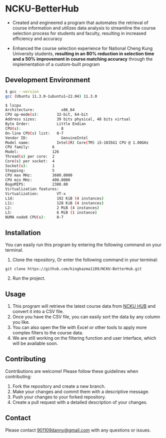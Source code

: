 # NCKU-BetterHub

- Created and engineered a program that automates the retrieval of course information and utilizes data analysis to streamline the course selection process for students and faculty, resulting in increased efficiency and accuracy

- Enhanced the course selection experience for National Cheng Kung University students, **resulting in an 80% reduction in selection time and a 50% improvement in course matching accuracy** through the implementation of a custom-built program

## Development Environment

```bash
$ gcc --version
gcc (Ubuntu 11.3.0-1ubuntu1~22.04) 11.3.0

$ lscpu
Architecture:            x86_64
CPU op-mode(s):        32-bit, 64-bit
Address sizes:         39 bits physical, 48 bits virtual
Byte Order:            Little Endian
CPU(s):                  8
On-line CPU(s) list:   0-7
Vendor ID:               GenuineIntel
Model name:            Intel(R) Core(TM) i5-1035G1 CPU @ 1.00GHz
CPU family:          6
Model:               126
Thread(s) per core:  2
Core(s) per socket:  4
Socket(s):           1
Stepping:            5
CPU max MHz:         3600.0000
CPU min MHz:         400.0000
BogoMIPS:            2380.80
Virtualization features: 
Virtualization:        VT-x
L1d:                   192 KiB (4 instances)
L1i:                   128 KiB (4 instances)
L2:                    2 MiB (4 instances)
L3:                    6 MiB (1 instance)
NUMA node0 CPU(s):     0-7
```

## Installation

You can easily run this program by entering the following command on your terminal.
1. Clone the repository, Or enter the following command in your terminal:
```shell
git clone https://github.com/kingkazma1109/NCKU-BetterHub.git
```
2. Run the project.

## Usage
1. This program will retrieve the latest course data from [NCKU HUB](https://nckuhub.com/) and convert it into a CSV file. 
2. Once you have the CSV file, you can easily sort the data by any column you like. 
3. You can also open the file with Excel or other tools to apply more complex filters to the course data. 
4. We are still working on the filtering function and user interface, which will be available soon.


## Contributing
Contributions are welcome! Please follow these guidelines when contributing:

1. Fork the repository and create a new branch.
2. Make your changes and commit them with a descriptive message.
3. Push your changes to your forked repository.
4. Create a pull request with a detailed description of your changes.

## Contact
Please contact 901109danny@gmail.com with any questions or issues.
